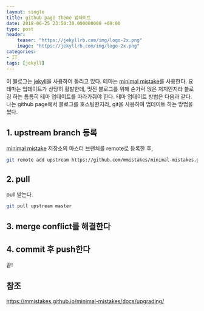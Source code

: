 ```yaml
---
layout: single
title: github page theme 업데이트
date: 2018-06-25 23:50:30.000000000 +09:00
type: post
header:
    teaser: "https://jekyllrb.com/img/logo-2x.png"
    image: "https://jekyllrb.com/img/logo-2x.png"
categories:
- IT
tags: [jekyll]
---
```


이 블로그는 [jekyll]을 사용하여 돌리고 있다. 테마는 [minimal mistake]를 사용한다. 요 테마는 업데이트가 상당히 활발한데, 멋진 블로그를 위해 숟가락 얹은 처지인지라 블로깅 하는 틈틈히 테마 업데이트를 따라가줘야 한다. 테마 업데이트 방법은 다음과 같다. 나는 github page에서 블로그를 호스팅한지라, git을 사용하여 업데이트 하는 방법을 썼다.

## 1. upstream branch 등록

[minimal mistake] 저장소의 마스터 브랜치를 remote로 등록한 후,

```bash
git remote add upstream https://github.com/mmistakes/minimal-mistakes.git
```

## 2. pull

pull 받는다.

```bash
git pull upstream master
```

## 3. merge conflict를 해결한다

## 4. commit 후 push한다

끝!

## 참조

https://mmistakes.github.io/minimal-mistakes/docs/upgrading/

[jekyll]: <https://jekyllrb.com>
[minimal mistake]: <https://github.com/mmistakes/minimal-mistakes>
